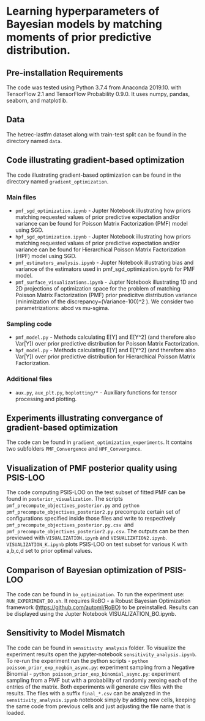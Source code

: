 # Learning hyperparameters of Bayesian models by matching moments of prior predictive distribution.


## Pre-installation Requirements

The code was tested using Python 3.7.4 from Anaconda 2019.10.
with TensorFlow 2.1 and TensorFlow Probability 0.9.0.
It uses numpy, pandas, seaborn, and matplotlib.


## Data

The hetrec-lastfm dataset along with train-test split can be found in the directory named ``data``.


## Code illustrating gradient-based optimization

The code illustrating gradient-based optimization can be found in the directory named ``gradient_optimization``.

### Main files 
  * ``pmf_sgd_optimization.ipynb``  - Jupter Notebook illustrating how priors matching requested values of prior predictive expectation and/or variance can be found for Poisson Matrix Factorization (PMF) model using SGD.
  * ``hpf_sgd_optimization.ipynb``  - Jupter Notebook illustrating how priors matching requested values of prior predictive expectation and/or variance can be found for Hierarchical Poisson Matrix Factorization (HPF) model using SGD.
  * ``pmf_estimators_analysis.ipynb``  - Jupter Notebook illustrating bias and variance of the estimators used in pmf_sgd_optimization.ipynb for PMF model.
  * ``pmf_surface_visualizations.ipynb``  - Jupter Notebook illustrating 1D and 2D projections of optimization space for the problem of matching Poisson Matrix Factorization (PMF) prior predicitve distribution variance (minimization of the discrepancy=(Variance-100)^2 ). We consider two parametrizations: abcd vs mu-sgima. 

### Sampling code 
  * ``pmf_model.py``  - Methods calculating E[Y] and E[Y^2] (and therefore also Var[Y]) over prior predictive distribution for Poisson Matrix Factorization.
  * ``hpf_model.py``  - Methods calculating E[Y] and E[Y^2] (and therefore also Var[Y]) over prior predictive distribution for Hierarchical Poisson Matrix Factorization.

### Additional files 
  * ``aux.py``, ``aux_plt.py``, ``boplotting/*``  - Auxiliary functions for tensor processing and plotting.


## Experiments illustrating convergance of gradient-based optimization

The code can be found in ``gradient_optimization_experiments``.
It contains two subfolders ``PMF_Convergence`` and ``HPF_Convergence``.


## Visualization of PMF posterior quality using PSIS-LOO

The code computing PSIS-LOO on the test subset of fitted PMF can be found in ``posterior_visualization``. The scripts ``pmf_precompute_objectives_posterior.py`` and ``python pmf_precompute_objectives_posterior2.py`` precompute certain set of configurations specified inside those files and write to respectively ``pmf_precompute_objectives_posterior.py.csv ``and ``pmf_precompute_objectives_posterior2.py.csv``. The outputs can be then previewed with ``VISUALIZATION.ipynb`` and ``VISUALIZATION2.ipynb``.
``VISUALIZATION_K.ipynb`` plots PSIS-LOO on test subset for various K with a,b,c,d set to prior optimal values.


## Comparison of Bayesian optimization of PSIS-LOO 

The code can be found in ``bo_optimization``. To run the experiment use: ``RUN_EXPERIMENT_BO.sh``. 
It requires RoBO - a Robust Bayesian Optimization framework (https://github.com/automl/RoBO) to be preinstalled.
Results can be displayed using the Jupter Notebook VISUALIZATION_BO.ipynb.

## Sensitivity to Model Mismatch 

The code can be found in ``sensitivity analysis`` folder. 
To visualize the experiment results open the jupyter-notebook ``sensitivity_analysis.ipynb``.
To re-run the experiment run the python scripts
	- ``python poisson_prior_exp_negbin_async.py``: experiment sampling from a Negative Binomial
	- ``python poisson_prior_exp_binomial_async.py``: experiment sampling from a PMF but with a probability of randomly zeroing each of the entries of the matrix.
Both experiments will generate csv files with the results. The files with a suffix ``final_*.csv`` can be analyzed in the ``sensitivity_analysis.ipynb`` notebook simply by adding new cells, keeping the same code from previous cells and just adjusting the file name that is loaded.
